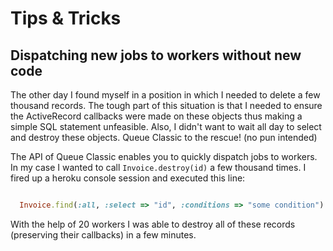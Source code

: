 # Tips & Tricks


## Dispatching new jobs to workers without new code

The other day I found myself in a position in which I needed to delete a few
thousand records. The tough part of this situation is that I needed to ensure
the ActiveRecord callbacks were made on these objects thus making a simple SQL
statement unfeasible. Also, I didn't want to wait all day to select and destroy
these objects. Queue Classic to the rescue! (no pun intended)

The API of Queue Classic enables you to quickly dispatch jobs to workers. In my
case I wanted to call `Invoice.destroy(id)` a few thousand times. I fired up a
heroku console session and executed this line:

```ruby

  Invoice.find(:all, :select => "id", :conditions => "some condition").map {|i| QC.enqueue("Invoice.destroy", i.id) }

```

With the help of 20 workers I was able to destroy all of these records
(preserving their callbacks) in a few minutes.

